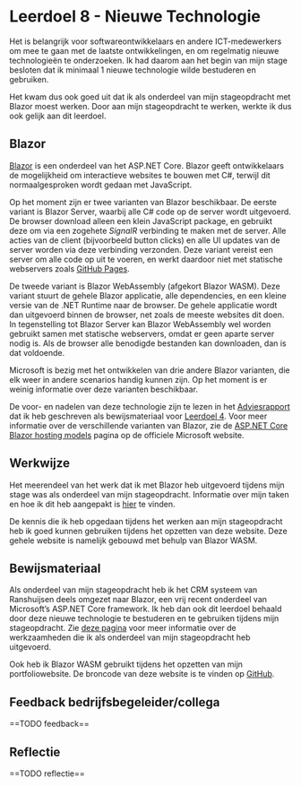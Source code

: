 ﻿# Leerdoel 8 - Nieuwe Technologie
Het is belangrijk voor softwareontwikkelaars en andere ICT-medewerkers om mee te gaan met de laatste ontwikkelingen, en om regelmatig nieuwe technologieën te onderzoeken. Ik had daarom aan het begin van mijn stage besloten dat ik minimaal 1 nieuwe technologie wilde bestuderen en gebruiken.

Het kwam dus ook goed uit dat ik als onderdeel van mijn stageopdracht met Blazor moest werken. Door aan mijn stageopdracht te werken, werkte ik dus ook gelijk aan dit leerdoel.

## Blazor
[Blazor](https://dotnet.microsoft.com/apps/aspnet/web-apps/blazor) is een onderdeel van het ASP.NET Core. Blazor geeft ontwikkelaars de mogelijkheid om interactieve websites te bouwen met C#, terwijl dit normaalgesproken wordt gedaan met JavaScript.

Op het moment zijn er twee varianten van Blazor beschikbaar. De eerste variant is Blazor Server, waarbij alle C# code op de server wordt uitgevoerd. De browser download alleen een klein JavaScript package, en gebruikt deze om via een zogehete *SignalR* verbinding te maken met de server. Alle acties van de client (bijvoorbeeld button clicks) en alle UI updates van de server worden via deze verbinding verzonden. Deze variant vereist een server om alle code op uit te voeren, en werkt daardoor niet met statische webservers zoals [GitHub Pages](https://pages.github.com/).

De tweede variant is Blazor WebAssembly (afgekort Blazor WASM). Deze variant stuurt de gehele Blazor applicatie, alle dependencies, en een kleine versie van de .NET Runtime naar de browser. De gehele applicatie wordt dan uitgevoerd binnen de browser, net zoals de meeste websites dit doen. In tegenstelling tot Blazor Server kan Blazor WebAssembly wel worden gebruikt samen met statische webservers, omdat er geen aparte server nodig is. Als de browser alle benodigde bestanden kan downloaden, dan is dat voldoende.

Microsoft is bezig met het ontwikkelen van drie andere Blazor varianten, die elk weer in andere scenarios handig kunnen zijn. Op het moment is er weinig informatie over deze varianten beschikbaar.

De voor- en nadelen van deze technologie zijn te lezen in het [Adviesrapport](Content/Stage3/Bewijsmateriaal/4) dat ik heb geschreven als bewijsmateriaal voor [Leerdoel 4](Content/Stage3/Leerdoelen/4). Voor meer informatie over de verschillende varianten van Blazor, zie de [ASP.NET Core Blazor hosting models](https://docs.microsoft.com/en-us/aspnet/core/blazor/hosting-models?view=aspnetcore-3.1) pagina op de officiele Microsoft website.

## Werkwijze  
  
Het meerendeel van het werk dat ik met Blazor heb uitgevoerd tijdens mijn stage was als onderdeel van mijn stageopdracht. Informatie over mijn taken en hoe ik dit heb aangepakt is [hier](Content/Stage3/Stageopdracht) te vinden.

De kennis die ik heb opgedaan tijdens het werken aan mijn stageopdracht heb ik goed kunnen gebruiken tijdens het opzetten van deze website. Deze gehele website is namelijk gebouwd met behulp van Blazor WASM.

## Bewijsmateriaal

Als onderdeel van mijn stageopdracht heb ik het CRM systeem van Ranshuijsen deels omgezet naar Blazor, een vrij recent onderdeel van Microsoft’s ASP.NET Core framework. Ik heb dan ook dit leerdoel behaald door deze nieuwe technologie te bestuderen en te gebruiken tijdens mijn stageopdracht. Zie [deze pagina](Content/Stage3/Stageopdracht) voor meer informatie over de werkzaamheden die ik als onderdeel van mijn stageopdracht heb uitgevoerd.

Ook heb ik Blazor WASM gebruikt tijdens het opzetten van mijn portfoliowebsite. De broncode van deze website is te vinden op [GitHub](https://github.com/TehNolz/Portfolio).

## Feedback bedrijfsbegeleider/collega
==TODO feedback==

## Reflectie
==TODO reflectie==
